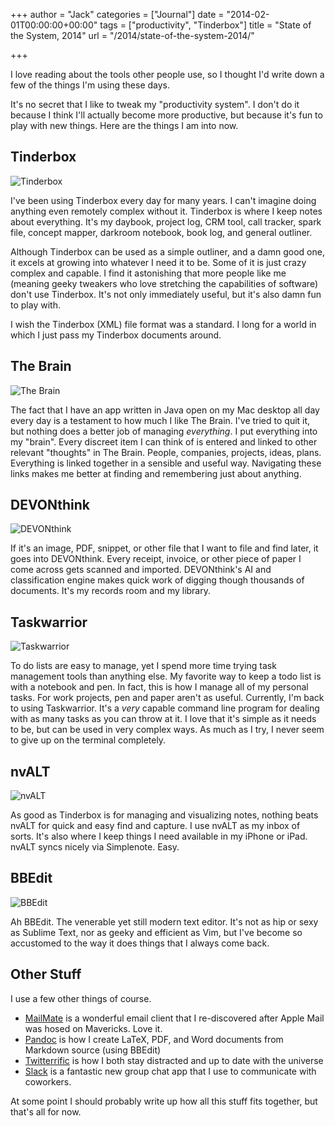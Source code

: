 +++
author = "Jack"
categories = ["Journal"]
date = "2014-02-01T00:00:00+00:00"
tags = ["productivity", "Tinderbox"]
title = "State of the System, 2014"
url = "/2014/state-of-the-system-2014/"

+++

I love reading about the tools other people use, so I thought I'd write down a few of the things I'm using these days.

It's no secret that I like to tweak my "productivity system". I don't do it because I think I'll actually become more productive, but because it's fun to play with new things. Here are the things I am into now.


## Tinderbox

<img src="/img/imported/Tinderbox.png" alt="Tinderbox" />

I've been using Tinderbox every day for many years. I can't imagine doing anything even remotely complex without it. Tinderbox is where I keep notes about everything. It's my daybook, project log, CRM tool, call tracker, spark file, concept mapper, darkroom notebook, book log, and general outliner.

Although Tinderbox can be used as a simple outliner, and a damn good one, it excels at growing into whatever I need it to be. Some of it is just crazy complex and capable. I find it astonishing that more people like me (meaning geeky tweakers who love stretching the capabilities of software) don't use Tinderbox. It's not only immediately useful, but it's also damn fun to play with.

I wish the Tinderbox (XML) file format was a standard. I long for a world in which I just pass my Tinderbox documents around.

## The Brain

<img src="/img/imported/PersonalBrain.png" alt="The Brain" />

The fact that I have an app written in Java open on my Mac desktop all day every day is a testament to how much I like The Brain. I've tried to quit it, but nothing does a better job of managing <em>everything</em>. I put everything into my "brain". Every discreet item I can think of is entered and linked to other relevant "thoughts" in The Brain. People, companies, projects, ideas, plans. Everything is linked together in a sensible and useful way. Navigating these links makes me better at finding and remembering just about anything.

## DEVONthink

<img src="/img/imported/19e1736302.png" alt="DEVONthink" />

If it's an image, PDF, snippet, or other file that I want to file and find later, it goes into DEVONthink. Every receipt, invoice, or other piece of paper I come across gets scanned and imported. DEVONthink's AI and classification engine makes quick work of digging though thousands of documents. It's my records room and my library.

## Taskwarrior

<img src="/img/imported/photo.jpg" alt="Taskwarrior" />

To do lists are easy to manage, yet I spend more time trying task management tools than anything else. My favorite way to keep a todo list is with a notebook and pen. In fact, this is how I manage all of my personal tasks. For work projects, pen and paper aren't as useful. Currently, I'm back to using Taskwarrior. It's a <em>very</em> capable command line program for dealing with as many tasks as you can throw at it. I love that it's simple as it needs to be, but can be used in very complex ways. As much as I try, I never seem to give up on the terminal completely.

## nvALT

<img src="/img/imported/Unknown.jpeg" alt="nvALT" />

As good as Tinderbox is for managing and visualizing notes, nothing beats nvALT for quick and easy find and capture. I use nvALT as my inbox of sorts. It's also where I keep things I need available in my iPhone or iPad. nvALT syncs nicely via Simplenote. Easy.

## BBEdit

<img src="/img/imported/BBEdit-Icon.jpg" alt="BBEdit" />

Ah BBEdit. The venerable yet still modern text editor. It's not as hip or sexy as Sublime Text, nor as geeky and efficient as Vim, but I've become so accustomed to the way it does things that I always come back.

## Other Stuff

I use a few other things of course.

- <a href="http://freron.com" target="_blank">MailMate</a> is a wonderful email client that I re-discovered after Apple Mail was hosed on Mavericks. Love it.
- <a href="http://johnmacfarlane.net/pandoc/" target="_blank">Pandoc</a> is how I create LaTeX, PDF, and Word documents from Markdown source (using BBEdit)
- <a href="http://twitterrific.com/mac" target="_blank">Twitterrific</a> is how I both stay distracted and up to date with the universe
- <a href="https://slack.com" target="_blank">Slack</a> is a fantastic new group chat app that I use to communicate with coworkers.

At some point I should probably write up how all this stuff fits together, but that's all for now.
